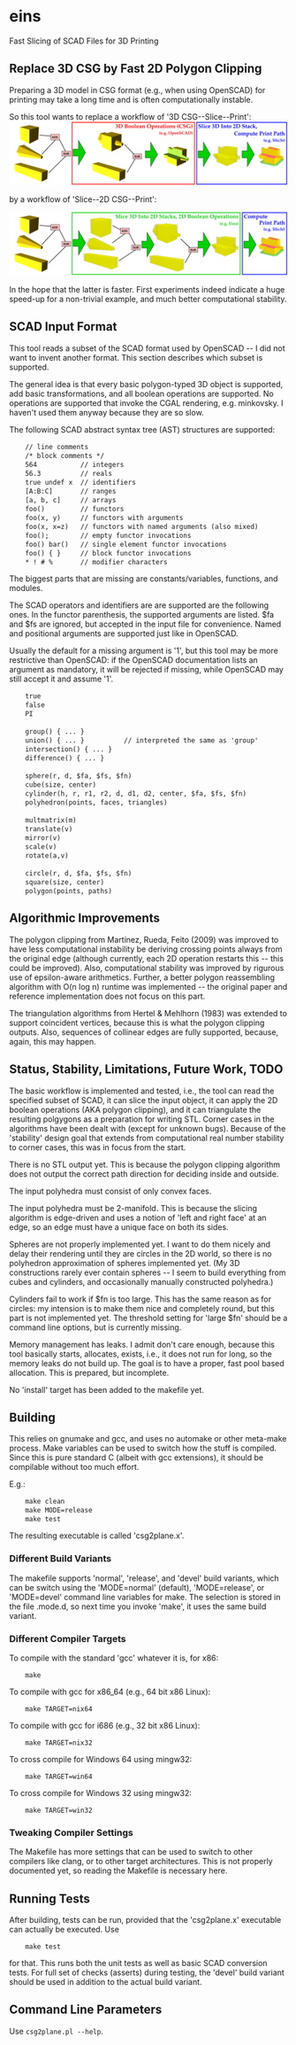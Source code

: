 # eins
Fast Slicing of SCAD Files for 3D Printing

## Replace 3D CSG by Fast 2D Polygon Clipping

Preparing a 3D model in CSG format (e.g., when using OpenSCAD) for
printing may take a long time and is often computationally instable.

So this tool wants to replace a workflow of '3D CSG--Slice--Print':
![3D CSG](img/csg1-old.png)

by a workflow of 'Slice--2D CSG--Print':

![2D CSG](img/csg1-new.png)

In the hope that the latter is faster.  First experiments indeed
indicate a huge speed-up for a non-trivial example, and much better
computational stability.

## SCAD Input Format

This tool reads a subset of the SCAD format used by OpenSCAD -- I did
not want to invent another format.  This section describes which
subset is supported.

The general idea is that every basic polygon-typed 3D object is
supported, add basic transformations, and all boolean operations are
supported.  No operations are supported that invoke the CGAL
rendering, e.g. minkovsky.  I haven't used them anyway because they
are so slow.

The following SCAD abstract syntax tree (AST) structures are supported:

```
    // line comments
    /* block comments */
    564           // integers
    56.3          // reals
    true undef x  // identifiers
    [A:B:C]       // ranges
    [a, b, c]     // arrays
    foo()         // functors
    foo(x, y)     // functors with arguments
    foo(x, x=z)   // functors with named arguments (also mixed)
    foo();        // empty functor invocations
    foo() bar()   // single element functor invocations
    foo() { }     // block functor invocations
    * ! # %       // modifier characters
```

The biggest parts that are missing are constants/variables, functions,
and modules.

The SCAD operators and identifiers are are supported are the following
ones.  In the functor parenthesis, the supported arguments are listed.
$fa and $fs are ignored, but accepted in the input file for
convenience.  Named and positional arguments are supported just like
in OpenSCAD.

Usually the default for a missing argument is '1', but this tool may
be more restrictive than OpenSCAD: if the OpenSCAD documentation lists
an argument as mandatory, it will be rejected if missing, while
OpenSCAD may still accept it and assume '1'.

```
    true
    false
    PI

    group() { ... }
    union() { ... }          // interpreted the same as 'group'
    intersection() { ... }
    difference() { ... }

    sphere(r, d, $fa, $fs, $fn)
    cube(size, center)
    cylinder(h, r, r1, r2, d, d1, d2, center, $fa, $fs, $fn)
    polyhedron(points, faces, triangles)

    multmatrix(m)
    translate(v)
    mirror(v)
    scale(v)
    rotate(a,v)

    circle(r, d, $fa, $fs, $fn)
    square(size, center)
    polygon(points, paths)
```

## Algorithmic Improvements

The polygon clipping from Mart&iacute;nez, Rueda, Feito (2009) was
improved to have less computational instability be deriving crossing
points always from the original edge (although currently, each 2D
operation restarts this -- this could be improved).  Also,
computational stability was improved by rigurous use of epsilon-aware
arithmetics.  Further, a better polygon reassembling algorithm with
O(n log n) runtime was implemented -- the original paper and reference
implementation does not focus on this part.

The triangulation algorithms from Hertel & Mehlhorn (1983) was
extended to support coincident vertices, because this is what the
polygon clipping outputs.  Also, sequences of collinear edges are
fully supported, because, again, this may happen.

## Status, Stability, Limitations, Future Work, TODO

The basic workflow is implemented and tested, i.e., the tool can read
the specified subset of SCAD, it can slice the input object, it can
apply the 2D boolean operations (AKA polygon clipping), and it can
triangulate the resulting polgygons as a preparation for writing STL.
Corner cases in the algorithms have been dealt with (except for
unknown bugs).  Because of the 'stability' design goal that extends
from computational real number stability to corner cases, this was in
focus from the start.

There is no STL output yet.  This is because the polygon clipping
algorithm does not output the correct path direction for deciding
inside and outside.

The input polyhedra must consist of only convex faces.

The input polyhedra must be 2-manifold.  This is because the slicing
algorithm is edge-driven and uses a notion of 'left and right face' at
an edge, so an edge must have a unique face on both its sides.

Spheres are not properly implemented yet.  I want to do them nicely
and delay their rendering until they are circles in the 2D world, so
there is no polyhedron approximation of spheres implemented yet.  (My
3D constructions rarely ever contain spheres -- I seem to build
everything from cubes and cylinders, and occasionally manually
constructed polyhedra.)

Cylinders fail to work if $fn is too large.  This has the same reason
as for circles: my intension is to make them nice and completely
round, but this part is not implemented yet.  The threshold setting for
'large $fn' should be a command line options, but is currently missing.

Memory management has leaks.  I admit don't care enough, because this
tool basically starts, allocates, exists, i.e., it does not run for
long, so the memory leaks do not build up.  The goal is to have a
proper, fast pool based allocation.  This is prepared, but incomplete.

No 'install' target has been added to the makefile yet.

## Building

This relies on gnumake and gcc, and uses no automake or other
meta-make process.  Make variables can be used to switch how the stuff
is compiled.  Since this is pure standard C (albeit with gcc
extensions), it should be compilable without too much effort.

E.g.:

```
    make clean
    make MODE=release
    make test
```

The resulting executable is called 'csg2plane.x'.

### Different Build Variants

The makefile supports 'normal', 'release', and 'devel' build variants, which can
be switch using the 'MODE=normal' (default), 'MODE=release', or 'MODE=devel'
command line variables for make.  The selection is stored in the file .mode.d,
so next time you invoke 'make', it uses the same build variant.

### Different Compiler Targets

To compile with the standard 'gcc' whatever it is, for x86:

```
    make
```

To compile with gcc for x86_64 (e.g., 64 bit x86 Linux):

```
    make TARGET=nix64
```

To compile with gcc for i686 (e.g., 32 bit x86 Linux):

```
    make TARGET=nix32
```

To cross compile for Windows 64 using mingw32:

```
    make TARGET=win64
```

To cross compile for Windows 32 using mingw32:

```
    make TARGET=win32
```

### Tweaking Compiler Settings

The Makefile has more settings that can be used to switch to other compilers
like clang, or to other target architectures.  This is not properly documented
yet, so reading the Makefile is necessary here.

## Running Tests

After building, tests can be run, provided that the 'csg2plane.x'
executable can actually be executed.  Use

```
    make test
```

for that.  This runs both the unit tests as well as basic SCAD
conversion tests.  For full set of checks (asserts) during testing,
the 'devel' build variant should be used in addition to the actual
build variant.

## Command Line Parameters

Use `csg2plane.pl --help`.
